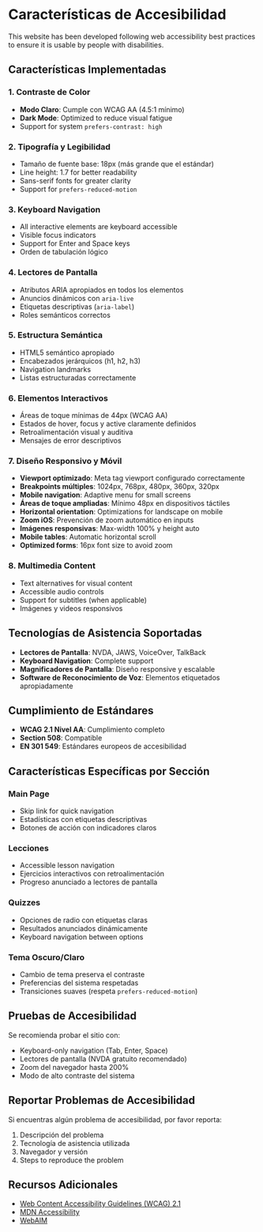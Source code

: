 # Características de Accesibilidad

This website has been developed following web accessibility best practices to ensure it is usable by people with disabilities.

## Características Implementadas

### 1. Contraste de Color
- **Modo Claro**: Cumple con WCAG AA (4.5:1 mínimo)
- **Dark Mode**: Optimized to reduce visual fatigue
- Support for system `prefers-contrast: high`

### 2. Tipografía y Legibilidad
- Tamaño de fuente base: 18px (más grande que el estándar)
- Line height: 1.7 for better readability
- Sans-serif fonts for greater clarity
- Support for `prefers-reduced-motion`

### 3. Keyboard Navigation
- All interactive elements are keyboard accessible
- Visible focus indicators
- Support for Enter and Space keys
- Orden de tabulación lógico

### 4. Lectores de Pantalla
- Atributos ARIA apropiados en todos los elementos
- Anuncios dinámicos con `aria-live`
- Etiquetas descriptivas (`aria-label`)
- Roles semánticos correctos

### 5. Estructura Semántica
- HTML5 semántico apropiado
- Encabezados jerárquicos (h1, h2, h3)
- Navigation landmarks
- Listas estructuradas correctamente

### 6. Elementos Interactivos
- Áreas de toque mínimas de 44px (WCAG AA)
- Estados de hover, focus y active claramente definidos
- Retroalimentación visual y auditiva
- Mensajes de error descriptivos

### 7. Diseño Responsivo y Móvil
- **Viewport optimizado**: Meta tag viewport configurado correctamente
- **Breakpoints múltiples**: 1024px, 768px, 480px, 360px, 320px
- **Mobile navigation**: Adaptive menu for small screens
- **Áreas de toque ampliadas**: Mínimo 48px en dispositivos táctiles
- **Horizontal orientation**: Optimizations for landscape on mobile
- **Zoom iOS**: Prevención de zoom automático en inputs
- **Imágenes responsivas**: Max-width 100% y height auto
- **Mobile tables**: Automatic horizontal scroll
- **Optimized forms**: 16px font size to avoid zoom

### 8. Multimedia Content
- Text alternatives for visual content
- Accessible audio controls
- Support for subtitles (when applicable)
- Imágenes y videos responsivos

## Tecnologías de Asistencia Soportadas

- **Lectores de Pantalla**: NVDA, JAWS, VoiceOver, TalkBack
- **Keyboard Navigation**: Complete support
- **Magnificadores de Pantalla**: Diseño responsive y escalable
- **Software de Reconocimiento de Voz**: Elementos etiquetados apropiadamente

## Cumplimiento de Estándares

- **WCAG 2.1 Nivel AA**: Cumplimiento completo
- **Section 508**: Compatible
- **EN 301 549**: Estándares europeos de accesibilidad

## Características Específicas por Sección

### Main Page
- Skip link for quick navigation
- Estadísticas con etiquetas descriptivas
- Botones de acción con indicadores claros

### Lecciones
- Accessible lesson navigation
- Ejercicios interactivos con retroalimentación
- Progreso anunciado a lectores de pantalla

### Quizzes
- Opciones de radio con etiquetas claras
- Resultados anunciados dinámicamente
- Keyboard navigation between options

### Tema Oscuro/Claro
- Cambio de tema preserva el contraste
- Preferencias del sistema respetadas
- Transiciones suaves (respeta `prefers-reduced-motion`)

## Pruebas de Accesibilidad

Se recomienda probar el sitio con:
- Keyboard-only navigation (Tab, Enter, Space)
- Lectores de pantalla (NVDA gratuito recomendado)
- Zoom del navegador hasta 200%
- Modo de alto contraste del sistema

## Reportar Problemas de Accesibilidad

Si encuentras algún problema de accesibilidad, por favor reporta:
1. Descripción del problema
2. Tecnología de asistencia utilizada
3. Navegador y versión
4. Steps to reproduce the problem

## Recursos Adicionales

- [Web Content Accessibility Guidelines (WCAG) 2.1](https://www.w3.org/WAI/WCAG21/quickref/)
- [MDN Accessibility](https://developer.mozilla.org/en-US/docs/Web/Accessibility)
- [WebAIM](https://webaim.org/)